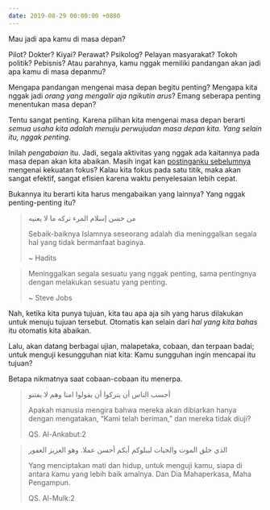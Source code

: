 ```yaml
---
date: 2019-08-29 00:00:00 +0800
---
```


Mau jadi apa kamu di masa depan?

Pilot? Dokter? Kiyai? Perawat? Psikolog? Pelayan masyarakat? Tokoh politik? Pebisnis? Atau parahnya, kamu nggak memiliki pandangan akan jadi apa kamu di masa depanmu?

Mengapa pandangan mengenai masa depan begitu penting? Mengapa kita nggak jadi _orang yang mengalir aja ngikutin arus_? Emang seberapa penting menentukan masa depan?

Tentu sangat penting. Karena pilihan kita mengenai masa depan berarti _semua usaha kita adalah menuju perwujudan masa depan kita. Yang selain itu, nggak penting_.

Inilah _pengabaian_ itu. Jadi, segala aktivitas yang nggak ada kaitannya pada masa depan akan kita abaikan. Masih ingat kan [postinganku sebelumnya](/mengapa-malas-0822) mengenai kekuatan fokus? Kalau kita fokus pada satu titik, maka akan sangat efektif, sangat efisien karena waktu penyelesaian lebih cepat.

Bukannya itu berarti kita harus mengabaikan yang lainnya? Yang nggak penting-penting itu?

> من حسن إسلام المرء تركه ما لا يعنيه
>
> Sebaik-baiknya Islamnya seseorang adalah dia meninggalkan segala hal yang tidak bermanfaat baginya.
>
> ~ Hadits

> Meninggalkan segala sesuatu yang nggak penting, sama pentingnya dengan melakukan sesuatu yang penting.
>
> ~ Steve Jobs

Nah, ketika kita punya tujuan, kita tau apa aja sih yang harus dilakukan untuk menuju tujuan tersebut. Otomatis kan selain dari _hal yang kita bahas_ itu otomatis kita abaikan.

Lalu, akan datang berbagai ujian, malapetaka, cobaan, dan terpaan badai; untuk menguji kesungguhan niat kita: Kamu sungguhan ingin mencapai itu tujuan?

Betapa nikmatnya saat cobaan-cobaan itu menerpa.

> أحسب الناس أن يتركوا أن يقولوا امنا وهم لا يفتنو
>
> Apakah manusia mengira bahwa mereka akan dibiarkan hanya dengan mengatakan, “Kami telah beriman,” dan mereka tidak diuji?
>
> QS. Al-Ankabut:2

> الذي خلق الموت والحيات ليبلوكم أيكم أحسن عملا. وهو العزيز الغفور
>
> Yang menciptakan mati dan hidup, untuk menguji kamu, siapa di antara kamu yang lebih baik amalnya. Dan Dia Mahaperkasa, Maha Pengampun.
>
> QS. Al-Mulk:2